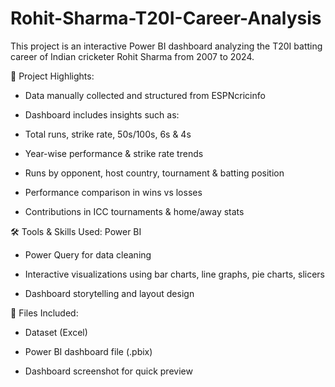 # Rohit-Sharma-T20I-Career-Analysis
This project is an interactive Power BI dashboard analyzing the T20I batting career of Indian cricketer Rohit Sharma from 2007 to 2024.

📌 Project Highlights:
- Data manually collected and structured from ESPNcricinfo
  
- Dashboard includes insights such as:

- Total runs, strike rate, 50s/100s, 6s & 4s

- Year-wise performance & strike rate trends

- Runs by opponent, host country, tournament & batting position

- Performance comparison in wins vs losses

- Contributions in ICC tournaments & home/away stats

🛠️ Tools & Skills Used:
Power BI

- Power Query for data cleaning

- Interactive visualizations using bar charts, line graphs, pie charts, slicers

- Dashboard storytelling and layout design

📁 Files Included:
- Dataset (Excel)

- Power BI dashboard file (.pbix)

- Dashboard screenshot for quick preview
